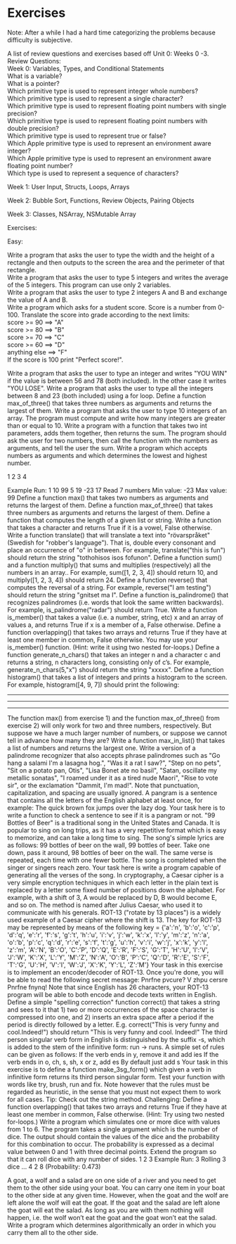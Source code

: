# Exercises
Note: After a while I had a hard time categorizing the problems because difficulty is subjective.   

A list of review questions and exercises based off Unit 0: Weeks 0 -3.  
Review Questions:  
Week 0: Variables, Types, and Conditional Statements  
What is a variable?  
What is a pointer?  
Which primitive type is used to represent integer whole numbers?  
Which primitive type is used to represent a single character?  
Which primitive type is used to represent floating point numbers with single precision?  
Which primitive type is used to represent floating point numbers with double precision?  
Which primitive type is used to represent true or false?  
Which Apple primitive type is used to represent an environment aware integer?  
Which Apple primitive type is used to represent an environment aware floating point number?  
Which type is used to represent a sequence of characters?  

Week 1: User Input, Structs, Loops, Arrays  


Week 2: Bubble Sort, Functions, Review Objects, Pairing Objects  


Week 3: Classes, NSArray, NSMutable Array







Exercises:

Easy:

Write a program that asks the user to type the width and the height of a rectangle and then outputs to the screen the area and the perimeter of that rectangle.  
Write a program that asks the user to type 5 integers and writes the average of the 5 integers. This program can use only 2 variables.  
Write a program that asks the user to type 2 integers A and B and exchange the value of A and B.  
Write a program which asks for a student score. Score is a number from 0-100. Translate the score into grade according to the next limits:  
score >= 90 ==> "A"  
score >= 80 ==> "B"  
score >= 70 ==> "C"  
score >= 60 ==> "D"  
anything else ==> "F"  
If the score is 100 print "Perfect score!".  

Write a program that asks the user to type an integer and writes "YOU WIN" if the value is between 56 and 78 (both included). In the other case it writes "YOU LOSE".
Write a program that asks the user to type all the integers between 8 and 23 (both included) using a for loop.
Define a function max_of_three() that takes three numbers as arguments and returns the largest of them.
Write a program that asks the user to type 10 integers of an array. The program must compute and write how many integers are greater than or equal to 10.
Write a program with a function that takes two int parameters, adds them together, then returns the sum. The program should ask the user for two numbers, then call the function with the numbers as arguments, and tell the user the sum.
Write a program which accepts numbers as arguments and which determines the lowest and highest number.

1
2
3
4

Example Run:
1 10 99 5 19 -23 17
Read 7 numbers
Min value: -23
Max value: 99
Define a function max() that takes two numbers as arguments and returns the largest of them. 
Define a function max_of_three() that takes three numbers as arguments and returns the largest of them.
Define a function that computes the length of a given list or string. 
Write a function that takes a character and returns True if it is a vowel, False otherwise.
Write a function translate() that will translate a text into "rövarspråket" (Swedish for "robber's language"). That is, double every consonant and place an occurrence of "o" in between. For example, translate("this is fun") should return the string "tothohisos isos fofunon".
Define a function sum() and a function multiply() that sums and multiplies (respectively) all the numbers in an array.. For example, sum([1, 2, 3, 4]) should return 10, and multiply([1, 2, 3, 4]) should return 24.
Define a function reverse() that computes the reversal of a string. For example, reverse("I am testing") should return the string "gnitset ma I".
Define a function is_palindrome() that recognizes palindromes (i.e. words that look the same written backwards). For example, is_palindrome("radar") should return True.
Write a function is_member() that takes a value (i.e. a number, string, etc) x and an array of values a, and returns True if x is a member of a, False otherwise.
Define a function overlapping() that takes two arrays and returns True if they have at least one member in common, False otherwise. You may use your is_member() function. (Hint: write it using two nested for-loops.)
Define a function generate_n_chars() that takes an integer n and a character c and returns a string, n characters long, consisting only of c’s. For example, generate_n_chars(5,"x") should return the string "xxxxx". 
Define a function histogram() that takes a list of integers and prints a histogram to the screen. For example, histogram([4, 9, 7]) should print the following:
****
*********
*******
The function max() from exercise 1) and the function max_of_three() from exercise 2) will only work for two and three numbers, respectively. But suppose we have a much larger number of numbers, or suppose we cannot tell in advance how many they are? Write a function max_in_list() that takes a list of numbers and returns the largest one.
Write a version of a palindrome recognizer that also accepts phrase palindromes such as "Go hang a salami I'm a lasagna hog.", "Was it a rat I saw?", "Step on no pets", "Sit on a potato pan, Otis", "Lisa Bonet ate no basil", "Satan, oscillate my metallic sonatas", "I roamed under it as a tired nude Maori", "Rise to vote sir", or the exclamation "Dammit, I'm mad!". Note that punctuation, capitalization, and spacing are usually ignored.
A pangram is a sentence that contains all the letters of the English alphabet at least once, for example: The quick brown fox jumps over the lazy dog. Your task here is to write a function to check a sentence to see if it is a pangram or not.
"99 Bottles of Beer" is a traditional song in the United States and Canada. It is popular to sing on long trips, as it has a very repetitive format which is easy to memorize, and can take a long time to sing. The song's simple lyrics are as follows:
99 bottles of beer on the wall, 99 bottles of beer.
Take one down, pass it around, 98 bottles of beer on the wall.
The same verse is repeated, each time with one fewer bottle. The song is completed when the singer or singers reach zero.
Your task here is write a program capable of generating all the verses of the song.
In cryptography, a Caesar cipher is a very simple encryption techniques in which each letter in the plain text is replaced by a letter some fixed number of positions down the alphabet. For example, with a shift of 3, A would be replaced by D, B would become E, and so on. The method is named after Julius Caesar, who used it to communicate with his generals. ROT-13 ("rotate by 13 places") is a widely used example of a Caesar cipher where the shift is 13. The key for ROT-13 may be represented by means of the following 
key = {'a':'n', 'b':'o', 'c':'p', 'd':'q', 'e':'r', 'f':'s', 'g':'t', 'h':'u', 
       'i':'v', 'j':'w', 'k':'x', 'l':'y', 'm':'z', 'n':'a', 'o':'b', 'p':'c', 
       'q':'d', 'r':'e', 's':'f', 't':'g', 'u':'h', 'v':'i', 'w':'j', 'x':'k',
       'y':'l', 'z':'m', 'A':'N', 'B':'O', 'C':'P', 'D':'Q', 'E':'R', 'F':'S', 
       'G':'T', 'H':'U', 'I':'V', 'J':'W', 'K':'X', 'L':'Y', 'M':'Z', 'N':'A', 
       'O':'B', 'P':'C', 'Q':'D', 'R':'E', 'S':'F', 'T':'G', 'U':'H', 'V':'I', 
       'W':'J', 'X':'K', 'Y':'L', 'Z':'M'}
Your task in this exercise is to implement an encoder/decoder of ROT-13. Once you're done, you will be able to read the following secret message:
Pnrfne pvcure? V zhpu cersre Pnrfne fnynq!
Note that since English has 26 characters, your ROT-13 program will be able to both encode and decode texts written in English.
Define a simple "spelling correction" function correct() that takes a string and sees to it that 1) two or more occurrences of the space character is compressed into one, and 2) inserts an extra space after a period if the period is directly followed by a letter. E.g. correct("This   is  very funny  and    cool.Indeed!") should return "This is very funny and cool. Indeed!" 
The third person singular verb form in English is distinguished by the suffix -s, which is added to the stem of the infinitive form: run -> runs. A simple set of rules can be given as follows:
If the verb ends in y, remove it and add ies
If the verb ends in o, ch, s, sh, x or z, add es
By default just add s
Your task in this exercise is to define a function make_3sg_form() which given a verb in infinitive form returns its third person singular form. Test your function with words like try, brush, run and fix. Note however that the rules must be regarded as heuristic, in the sense that you must not expect them to work for all cases. Tip: Check out the string method.
Challenging:
Define a function overlapping() that takes two arrays and returns True if they have at least one member in common, False otherwise. (Hint: Try using two nested for-loops.)
Write a program which simulates one or more dice with values from 1 to 6. The program takes a single argument which is the number of dice. The output should contain the values of the dice and the probability for this combination to occur. The probability is expressed as a decimal value between 0 and 1 with three decimal points. Extend the program so that it can roll dice with any number of sides.
1
2
3
Example Run:
3
Rolling 3 dice ...
4 2 8 (Probability: 0.473)




A goat, a wolf and a salad are on one side of a river and you need to get them to the other side using your boat. You can carry one item in your boat to the other side at any given time. However, when the goat and the wolf are left alone the wolf will eat the goat. If the goat and the salad are left alone the goat will eat the salad. As long as you are with them nothing will happen, i.e. the wolf won’t eat the goat and the goat won’t eat the salad. Write a program which determines algorithmically an order in which you carry them all to the other side.
